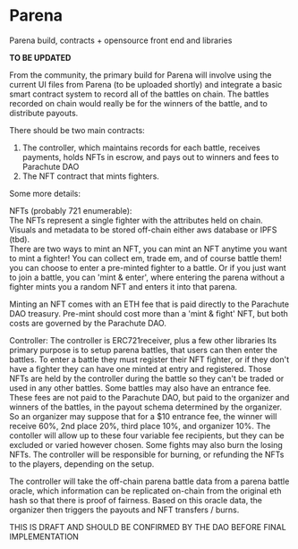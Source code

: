 # Parena
Parena build, contracts + opensource front end and libraries

**TO BE UPDATED**

From the community, the primary build for Parena will involve using the current UI files from Parena (to be uploaded shortly)
and integrate a basic smart contract system to record all of the battles on chain. 
The battles recorded on chain would really be for the winners of the battle, and to distribute payouts. 

There should be two main contracts:

1. The controller, which maintains records for each battle, receives payments, holds NFTs in escrow, and pays out to winners and fees to Parachute DAO
2. The NFT contract that mints fighters. 


Some more details: 

NFTs (probably 721 enumerable):  
The NFTs represent a single fighter with the attributes held on chain. Visuals and metadata to be stored off-chain either aws database or IPFS (tbd).  
There are two ways to mint an NFT, you can mint an NFT anytime you want to mint a fighter! 
You can collect em, trade em, and of course battle them! you can choose to enter a pre-minted fighter to a battle. 
Or if you just want to join a battle, you can 'mint & enter', where entering the parena without a fighter mints you a random NFT and enters it into that parena. 

Minting an NFT comes with an ETH fee that is paid directly to the Parachute DAO treasury. Pre-mint should cost more than a 'mint & fight' NFT, 
but both costs are governed by the Parachute DAO. 


Controller: 
The controller is ERC721receiver, plus a few other libraries
Its primary purpose is to setup parena battles, that users can then enter the battles. To enter a battle they must register their NFT fighter, 
or if they don't have a fighter they can have one minted at entry and registered. Those NFTs are held by the controller during the battle so they can't be
traded or used in any other battles. 
Some battles may also have an entrance fee. These fees are not paid to the Parachute DAO, but paid to the organizer and winners of the battles, in the payout schema determined by the organizer. 
So an organizer may suppose that for a $10 entrance fee, the winner will receive 60%, 2nd place 20%, third place 10%, and organizer 10%. 
The contoller will allow up to these four variable fee recipients, but they can be excluded or varied however chosen. 
Some fights may also burn the losing NFTs. The controller will be responsible for burning, or refunding the NFTs to the players, depending on the setup. 

The controller will take the off-chain parena battle data from a parena battle oracle, which information can be replicated on-chain from the original eth hash
so that there is proof of fairness. Based on this oracle data, the organizer then triggers the payouts and NFT transfers / burns. 


THIS IS DRAFT AND SHOULD BE CONFIRMED BY THE DAO BEFORE FINAL IMPLEMENTATION
